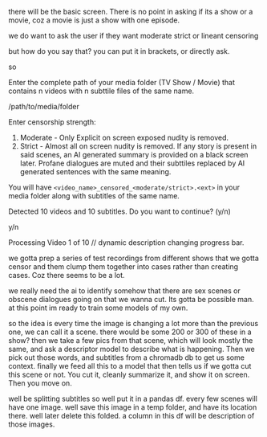 there will be the basic screen. 
There is no point in asking if its a show or a movie, coz a movie is just a show with one episode. 

we do want to ask the user if they want moderate strict or lineant censoring

but how do you say that? you can put it in brackets, or directly ask. 


so 

Enter the complete path of your media folder (TV Show / Movie) that contains n videos with n subttile files of the same name. 

/path/to/media/folder

Enter censorship strength: 
1. Moderate - Only Explicit on screen exposed nudity is removed. 
2. Strict - Almost all on screen nudity is removed. If any story is present in said scenes, an AI generated summary is provided on a black screen later. Profane dialogues are muted and their subttiles replaced by AI generated sentences with the same meaning. 

You will have `<video_name>_censored_<moderate/strict>.<ext>` in your media folder along with subtitles of the same name. 

Detected 10 videos and 10 subtitles.
Do you want to continue? (y/n)

y/n

Processing Video 1 of 10
// dynamic description changing progress bar.











we gotta prep a series of test recordings from different shows that we gotta censor and them clump them together into cases rather than creating cases. Coz there seems to be a lot. 

we really need the ai to identify somehow that there are sex scenes or obscene dialogues going on that we wanna cut. Its gotta be possible man. at this point im ready to train some models of my own. 

so the idea is every time the image is changing a lot more than the previous one, we can call it a scene. there would be some 200 or 300 of these in a show? then we take a few pics from that scene, which will look mostly the same, and ask a descriptor model to describe what is happening. Then we pick out those words, and subtitles from a chromadb db to get us some context. finally we feed all this to a model that then tells us if we gotta cut this scene or not. You cut it, cleanly summarize it, and show it on screen. Then you move on. 

well be splitting subtitles so well put it in a pandas df. every few scenes will have one image. well save this image in a temp folder, and have its location there. well later delete this folded. a column in this df will be description of those images. 